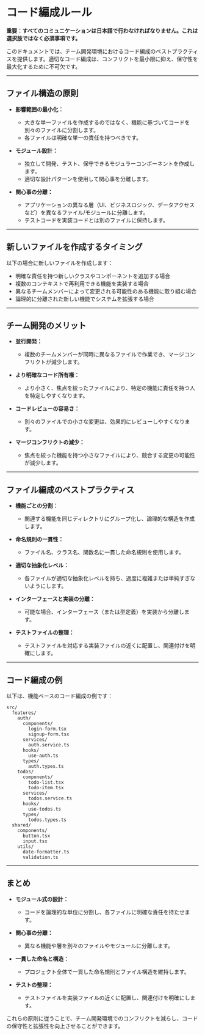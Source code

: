 # コード編成ルール

**重要：すべてのコミュニケーションは日本語で行わなければなりません。これは選択肢ではなく必須事項です。**

このドキュメントでは、チーム開発環境におけるコード編成のベストプラクティスを提供します。適切なコード編成は、コンフリクトを最小限に抑え、保守性を最大化するために不可欠です。

---

## ファイル構造の原則

- **影響範囲の最小化：**
  - 大きな単一ファイルを作成するのではなく、機能に基づいてコードを別々のファイルに分割します。
  - 各ファイルは明確な単一の責任を持つべきです。

- **モジュール設計：**
  - 独立して開発、テスト、保守できるモジュラーコンポーネントを作成します。
  - 適切な設計パターンを使用して関心事を分離します。

- **関心事の分離：**
  - アプリケーションの異なる層（UI、ビジネスロジック、データアクセスなど）を異なるファイル/モジュールに分離します。
  - テストコードを実装コードとは別のファイルに保持します。

---

## 新しいファイルを作成するタイミング

以下の場合に新しいファイルを作成します：
- 明確な責任を持つ新しいクラスやコンポーネントを追加する場合
- 複数のコンテキストで再利用できる機能を実装する場合
- 異なるチームメンバーによって変更される可能性のある機能に取り組む場合
- 論理的に分離された新しい機能でシステムを拡張する場合

---

## チーム開発のメリット

- **並行開発：**
  - 複数のチームメンバーが同時に異なるファイルで作業でき、マージコンフリクトが減少します。

- **より明確なコード所有権：**
  - より小さく、焦点を絞ったファイルにより、特定の機能に責任を持つ人を特定しやすくなります。

- **コードレビューの容易さ：**
  - 別々のファイルでの小さな変更は、効果的にレビューしやすくなります。

- **マージコンフリクトの減少：**
  - 焦点を絞った機能を持つ小さなファイルにより、競合する変更の可能性が減少します。

---

## ファイル編成のベストプラクティス

- **機能ごとの分割：**
  - 関連する機能を同じディレクトリにグループ化し、論理的な構造を作成します。

- **命名規則の一貫性：**
  - ファイル名、クラス名、関数名に一貫した命名規則を使用します。

- **適切な抽象化レベル：**
  - 各ファイルが適切な抽象化レベルを持ち、過度に複雑または単純すぎないようにします。

- **インターフェースと実装の分離：**
  - 可能な場合、インターフェース（または型定義）を実装から分離します。

- **テストファイルの整理：**
  - テストファイルを対応する実装ファイルの近くに配置し、関連付けを明確にします。

---

## コード編成の例

以下は、機能ベースのコード編成の例です：

```
src/
  features/
    auth/
      components/
        login-form.tsx
        signup-form.tsx
      services/
        auth.service.ts
      hooks/
        use-auth.ts
      types/
        auth.types.ts
    todos/
      components/
        todo-list.tsx
        todo-item.tsx
      services/
        todos.service.ts
      hooks/
        use-todos.ts
      types/
        todos.types.ts
  shared/
    components/
      button.tsx
      input.tsx
    utils/
      date-formatter.ts
      validation.ts
```

---

## まとめ

- **モジュール式の設計：**
  - コードを論理的な単位に分割し、各ファイルに明確な責任を持たせます。

- **関心事の分離：**
  - 異なる機能や層を別々のファイルやモジュールに分離します。

- **一貫した命名と構造：**
  - プロジェクト全体で一貫した命名規則とファイル構造を維持します。

- **テストの整理：**
  - テストファイルを実装ファイルの近くに配置し、関連付けを明確にします。

これらの原則に従うことで、チーム開発環境でのコンフリクトを減らし、コードの保守性と拡張性を向上させることができます。
